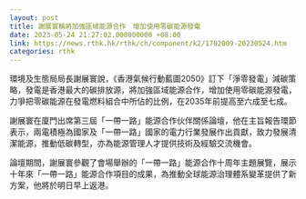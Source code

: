 ```yaml
---
layout: post
title: 謝展寰稱將加強區域能源合作　增加使用零碳能源發電
date: 2023-05-24 21:27:02.000000000 +08:00
link: https://news.rthk.hk/rthk/ch/component/k2/1702009-20230524.htm
categories: rthk
---
```


環境及生態局局長謝展寰說，《香港氣候行動藍圖2050》訂下「淨零發電」減碳策略，發電是香港最大的碳排放源，將加強區域能源合作，增加使用零碳能源發電，力爭把零碳能源在發電燃料組合中所佔的比例，在2035年前提高至六成至七成。
 
謝展寰在廈門出席第三屆「一帶一路」能源合作伙伴關係論壇，他在主旨報告環節表示，兩電積極為國家及「一帶一路」國家的電力行業發展作出貢獻，致力發展清潔能源，推動低碳轉型，亦為能源管理人才提供技術及經驗交流機會。

論壇期間，謝展寰參觀了會場舉辦的「一帶一路」能源合作十周年主題展覽，展示十年來「一帶一路」能源合作項目的成果，為推動全球能源治理體系變革提供了新方案，他將於明日早上返港。
